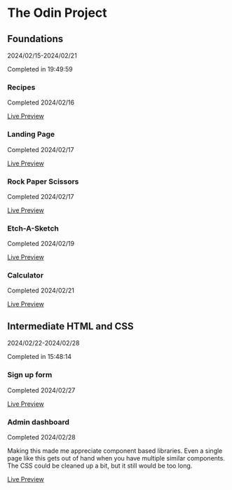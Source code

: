 # The Odin Project

## Foundations
2024/02/15-2024/02/21


Completed in 19:49:59

### Recipes
Completed 2024/02/16


[Live Preview](https://peterkost.github.io/the-odin-project/01-foundations/01-recipes/)

### Landing Page
Completed 2024/02/17


[Live Preview](https://peterkost.github.io/the-odin-project/01-foundations/02-landing-page/)

### Rock Paper Scissors
Completed 2024/02/17


[Live Preview](https://peterkost.github.io/the-odin-project/01-foundations/03-rock-paper-scissors/)

### Etch-A-Sketch
Completed 2024/02/19


[Live Preview](https://peterkost.github.io/the-odin-project/01-foundations/04-etch-a-sketch/)

### Calculator
Completed 2024/02/21


[Live Preview](https://peterkost.github.io/the-odin-project/01-foundations/05-calculator/)

## Intermediate HTML and CSS
2024/02/22-2024/02/28


Completed in 15:48:14

### Sign up form
Completed 2024/02/27


[Live Preview](https://peterkost.github.io/the-odin-project/02-intermediate-html-and-css/01-sign-up-form/)

### Admin dashboard
Completed 2024/02/28


Making this made me appreciate component based libraries. Even a single page like this gets out of hand when you have multiple similar components. The CSS could be cleaned up a bit, but it still would be too long.


[Live Preview](https://peterkost.github.io/the-odin-project/02-intermediate-html-and-css/02-admin-dashboard/)
